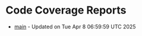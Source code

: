 # Code Coverage Reports
- [main](branches/main/index.html) - Updated on Tue Apr  8 06:59:59 UTC 2025
